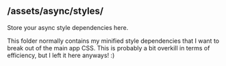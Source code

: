 ## /assets/async/styles/
Store your async style dependencies here.

This folder normally contains my minified style dependencies that I want to break out of the main app CSS. This is probably a bit overkill in terms of efficiency, but I left it here anyways! :)